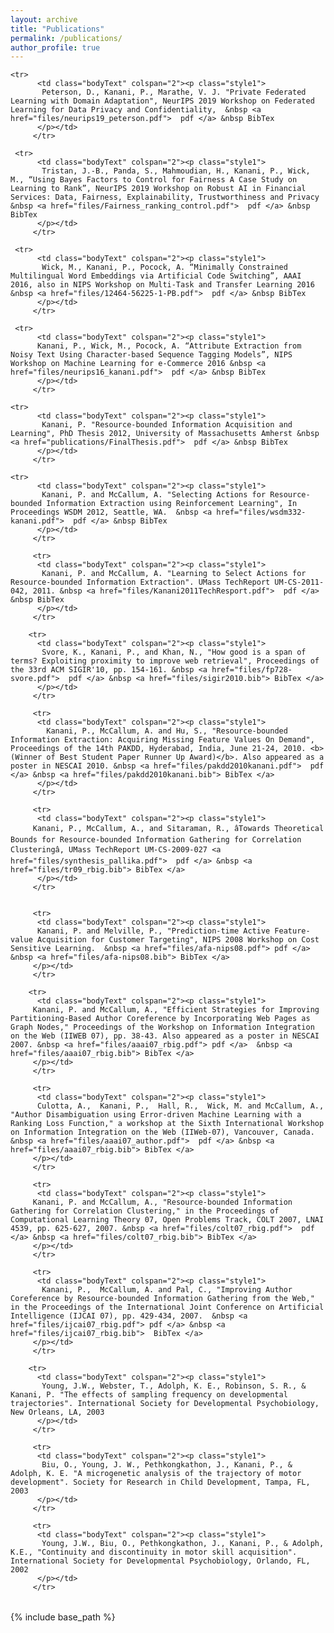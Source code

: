 ```yaml
---
layout: archive
title: "Publications"
permalink: /publications/
author_profile: true
---
```


<table border="0">
	
	<tr>
          <td class="bodyText" colspan="2"><p class="style1">
           Peterson, D., Kanani, P., Marathe, V. J. "Private Federated Learning with Domain Adaptation", NeurIPS 2019 Workshop on Federated Learning for Data Privacy and Confidentiality,  &nbsp <a href="files/neurips19_peterson.pdf">  pdf </a> &nbsp BibTex   
		  </p></td>
         </tr> 
	 
	 <tr>
          <td class="bodyText" colspan="2"><p class="style1">
           Tristan, J.-B., Panda, S., Mahmoudian, H., Kanani, P., Wick, M., “Using Bayes Factors to Control for Fairness A Case Study on Learning to Rank”, NeurIPS 2019 Workshop on Robust AI in Financial Services: Data, Fairness, Explainability, Trustworthiness and Privacy  &nbsp <a href="files/Fairness_ranking_control.pdf">  pdf </a> &nbsp BibTex   
		  </p></td>
         </tr> 
	 
	 <tr>
          <td class="bodyText" colspan="2"><p class="style1">
           Wick, M., Kanani, P., Pocock, A. “Minimally Constrained Multilingual Word Embeddings via Artificial Code Switching”, AAAI 2016, also in NIPS Workshop on Multi-Task and Transfer Learning 2016 &nbsp <a href="files/12464-56225-1-PB.pdf">  pdf </a> &nbsp BibTex   
		  </p></td>
         </tr> 
	 
	 <tr>
          <td class="bodyText" colspan="2"><p class="style1">
          Kanani, P., Wick, M., Pocock, A. “Attribute Extraction from Noisy Text Using Character-based Sequence Tagging Models”, NIPS Workshop on Machine Learning for e-Commerce 2016 &nbsp <a href="files/neurips16_kanani.pdf">  pdf </a> &nbsp BibTex   
		  </p></td>
         </tr> 
	
	<tr>
          <td class="bodyText" colspan="2"><p class="style1">
           Kanani, P. "Resource-bounded Information Acquisition and Learning", PhD Thesis 2012, University of Massachusetts Amherst &nbsp <a href="publications/FinalThesis.pdf">  pdf </a> &nbsp BibTex   
		  </p></td>
         </tr> 
		
	<tr>
          <td class="bodyText" colspan="2"><p class="style1">
           Kanani, P. and McCallum, A. "Selecting Actions for Resource-bounded Information Extraction using Reinforcement Learning", In Proceedings WSDM 2012, Seattle, WA.  &nbsp <a href="files/wsdm332-kanani.pdf">  pdf </a> &nbsp BibTex   
		  </p></td>
         </tr> 
		 
		 <tr>
          <td class="bodyText" colspan="2"><p class="style1">
           Kanani, P. and McCallum, A. "Learning to Select Actions for Resource-bounded Information Extraction". UMass TechReport UM-CS-2011-042, 2011. &nbsp <a href="files/Kanani2011TechResport.pdf">  pdf </a> &nbsp BibTex  
		  </p></td>
         </tr> 
		
		<tr>
          <td class="bodyText" colspan="2"><p class="style1">
           Svore, K., Kanani, P., and Khan, N., "How good is a span of terms? Exploiting proximity to improve web retrieval", Proceedings of the 33rd ACM SIGIR'10, pp. 154-161. &nbsp <a href="files/fp728-svore.pdf">  pdf </a> &nbsp <a href="files/sigir2010.bib"> BibTex </a>  
		  </p></td>
         </tr> 
		
		 <tr>
          <td class="bodyText" colspan="2"><p class="style1">
            Kanani, P., McCallum, A. and Hu, S., "Resource-bounded Information Extraction: Acquiring Missing Feature Values On Demand", Proceedings of the 14th PAKDD, Hyderabad, India, June 21-24, 2010. <b>(Winner of Best Student Paper Runner Up Award)</b>. Also appeared as a poster in NESCAI 2010. &nbsp <a href="files/pakdd2010kanani.pdf">  pdf </a> &nbsp <a href="files/pakdd2010kanani.bib"> BibTex </a>  
		  </p></td>
         </tr> 
		 
         <tr>
          <td class="bodyText" colspan="2"><p class="style1">
         Kanani, P., McCallum, A., and Sitaraman, R., âTowards Theoretical Bounds for Resource-bounded Information Gathering for Correlation Clusteringâ, UMass TechReport UM-CS-2009-027 <a href="files/synthesis_pallika.pdf">  pdf </a> &nbsp <a href="files/tr09_rbig.bib"> BibTex </a>  
          </p></td>
         </tr> 
        
     
         <tr>
          <td class="bodyText" colspan="2"><p class="style1">
          Kanani, P. and Melville, P., "Prediction-time Active Feature-value Acquisition for Customer Targeting", NIPS 2008 Workshop on Cost Sensitive Learning.  &nbsp <a href="files/afa-nips08.pdf"> pdf </a>  &nbsp <a href="files/afa-nips08.bib"> BibTex </a>
         </p></td>
         </tr> 
        
        <tr>
          <td class="bodyText" colspan="2"><p class="style1">
         Kanani, P. and McCallum, A., "Efficient Strategies for Improving Partitioning-Based Author Coreference by Incorporating Web Pages as Graph Nodes," Proceedings of the Workshop on Information Integration on the Web (IIWEB 07), pp. 38-43. Also appeared as a poster in NESCAI 2007. &nbsp <a href="files/aaai07_rbig.pdf"> pdf </a>  &nbsp <a href="files/aaai07_rbig.bib"> BibTex </a> 
         </p></td>
         </tr>
         
         <tr>
          <td class="bodyText" colspan="2"><p class="style1">
          Culotta, A.,  Kanani, P.,  Hall, R.,  Wick, M. and McCallum, A., "Author Disambiguation using Error-driven Machine Learning with a Ranking Loss Function," a workshop at the Sixth International Workshop on Information Integration on the Web (IIWeb-07), Vancouver, Canada.  &nbsp <a href="files/aaai07_author.pdf">  pdf </a> &nbsp <a href="files/aaai07_rbig.bib"> BibTex </a>
         </p></td>
         </tr>
         
         <tr>
          <td class="bodyText" colspan="2"><p class="style1">
         Kanani, P. and McCallum, A., "Resource-bounded Information Gathering for Correlation Clustering," in the Proceedings of Computational Learning Theory 07, Open Problems Track, COLT 2007, LNAI 4539, pp. 625-627, 2007. &nbsp <a href="files/colt07_rbig.pdf">  pdf </a> &nbsp <a href="files/colt07_rbig.bib"> BibTex </a>  
         </p></td>
         </tr>
         
         <tr>
          <td class="bodyText" colspan="2"><p class="style1">
           Kanani, P.,  McCallum, A. and Pal, C., "Improving Author Coreference by Resource-bounded Information Gathering from the Web," in the Proceedings of the International Joint Conference on Artificial Intelligence (IJCAI 07), pp. 429-434, 2007.  &nbsp <a href="files/ijcai07_rbig.pdf"> pdf </a> &nbsp <a href="files/ijcai07_rbig.bib">  BibTex </a>   
         </p></td>
         </tr>
        
		<tr>
          <td class="bodyText" colspan="2"><p class="style1">
           Young, J.W., Webster, T., Adolph, K. E., Robinson, S. R., & Kanani, P. "The effects of sampling frequency on developmental trajectories". International Society for Developmental Psychobiology, New Orleans, LA, 2003
		  </p></td>
         </tr> 
		 
		 <tr>
          <td class="bodyText" colspan="2"><p class="style1">
           Biu, O., Young, J. W., Pethkongkathon, J., Kanani, P., & Adolph, K. E. "A microgenetic analysis of the trajectory of motor development". Society for Research in Child Development, Tampa, FL, 2003
		  </p></td>
         </tr> 
		 
		 <tr>
          <td class="bodyText" colspan="2"><p class="style1">
           Young, J.W., Biu, O., Pethkongkathon, J., Kanani, P., & Adolph, K.E., "Continuity and discontinuity in motor skill acquisition". International Society for Developmental Psychobiology, Orlando, FL, 2002
		  </p></td>
         </tr> 
 </table>

{% include base_path %}
